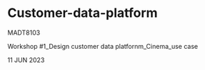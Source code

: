 # Customer-data-platform
MADT8103

Workshop #1_Design customer data platfornm_Cinema_use case

11 JUN 2023
 
